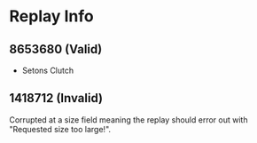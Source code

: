 # Replay Info

## 8653680 (Valid)
- Setons Clutch

## 1418712 (Invalid)
Corrupted at a size field meaning the replay should error out with "Requested
size too large!".
